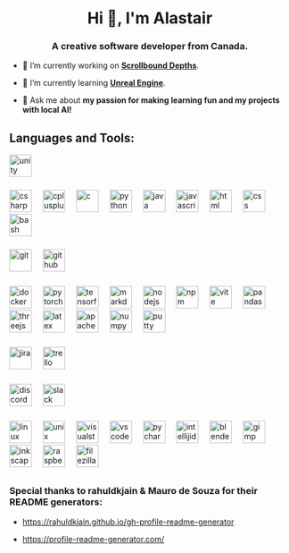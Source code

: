 <h1 align="center">Hi 👋, I'm Alastair</h1>
<h3 align="center">A creative software developer from Canada.</h3>

- 🔭 I’m currently working on [**Scrollbound Depths**](https://github.com/Golden7ty8/Scrollbound-Depths).

- 🌱 I’m currently learning [**Unreal Engine**](https://www.unrealengine.com/en-US).

- 💬 Ask me about **my passion for making learning fun and my projects with local AI!**


<!--<a href="https://gamejolt.com/games/koa/457938" target="_blank">
  <img src="Koa%20Icon%20Borderless.png" alt="Koa Icon" width="40">
</a>-->
<!--Check out Koa here: 
- [**Gamejolt Download Page**](https://gamejolt.com/games/koa/457938) 
- [**Trailer**](https://www.youtube.com/watch?v=v8kgii--0J8)
- [**GitHub**](https://github.com/Golden7ty8/Koa)-->


<h2 align="left">Languages and Tools:</h2>
<div align="left">
  <span title="Unity"> <img src="https://skillicons.dev/icons?i=unity" height="40" alt="unity"  /> </span>
</div>

###

<div align="left">
  <span title="C#"> <img src="https://skillicons.dev/icons?i=cs" height="40" alt="csharp"  /> </span>
  <img width="12" />
  <span title="C++"> <img src="https://skillicons.dev/icons?i=cpp" height="40" alt="cplusplus"  /> </span>
  <img width="12" />
  <span title="C"> <img src="https://skillicons.dev/icons?i=c" height="40" alt="c"  /> </span>
  <img width="12" />
  <span title="Python"> <img src="https://skillicons.dev/icons?i=py" height="40" alt="python"  /> </span>
  <img width="12" />
  <span title="Java"> <img src="https://skillicons.dev/icons?i=java" height="40" alt="java"  /> </span>
  <img width="12" />
  <span title="JavaScript"> <img src="https://skillicons.dev/icons?i=js" height="40" alt="javascript"  /> </span>
  <img width="12" />
  <span title="HTML"> <img src="https://skillicons.dev/icons?i=html" height="40" alt="html"  /> </span>
  <img width="12" />
  <span title="CSS"> <img src="https://skillicons.dev/icons?i=css" height="40" alt="css"  /> </span>
  <img width="12" />
  <span title="Bash"> <img src="https://skillicons.dev/icons?i=bash" height="40" alt="bash"  /> </span>
</div>

###

<div align="left">
  <span title="Git"> <img src="https://skillicons.dev/icons?i=git" height="40" alt="git"  /> </span>
  <img width="12" />
  <span title="GitHub"> <img src="https://skillicons.dev/icons?i=github" height="40" alt="github"  /> </span>
  <img width="12" />
</div>

###

<div align="left">
  <span title="Docker"> <img src="https://skillicons.dev/icons?i=docker" height="40" alt="docker logo"  /> </span>
  <img width="12" />
  <span title="PyTorch"> <img src="https://skillicons.dev/icons?i=pytorch" height="40" alt="pytorch"  /> </span>
  <img width="12" />
  <span title="TensorFlow"> <img src="https://skillicons.dev/icons?i=tensorflow" height="40" alt="tensorflow"  /> </span>
  <img width="12" />
  <span title="Markdown"> <img src="https://skillicons.dev/icons?i=md" height="40" alt="markdown"  /> </span>
  <img width="12" />
  <span title="Node.js"> <img src="https://skillicons.dev/icons?i=nodejs" height="40" alt="nodejs"  /> </span>
  <img width="12" />
  <span title="npm"> <img src="https://cdn.jsdelivr.net/gh/devicons/devicon/icons/npm/npm-original-wordmark.svg" height="40" alt="npm"  /> </span>
  <img width="12" />
  <span title="Vite"> <img src="https://skillicons.dev/icons?i=vite" height="40" alt="vite"  /> </span>
  <img width="12" />
  <span title="Pandas"> <img src="https://cdn.jsdelivr.net/gh/devicons/devicon/icons/pandas/pandas-original.svg" height="40" alt="pandas"  /> </span>
  <img width="12" />
  <span title="Three.js"> <img src="https://skillicons.dev/icons?i=threejs" height="40" alt="threejs"  /> </span>
  <img width="12" />
  <span title="LaTeX"> <img src="https://skillicons.dev/icons?i=latex" height="40" alt="latex"  /> </span>
  <img width="12" />
  <span title="Apache Maven"> <img src="https://skillicons.dev/icons?i=maven" height="40" alt="apachemaven"  /> </span>
  <img width="12" />
  <span title="NumPy"> <img src="https://cdn.jsdelivr.net/gh/devicons/devicon/icons/numpy/numpy-original.svg" height="40" alt="numpy"  /> </span>
  <img width="12" />
  <span title="PuTTY"> <img src="https://cdn.jsdelivr.net/gh/devicons/devicon/icons/putty/putty-original.svg" height="40" alt="putty"  /> </span>
</div>

###

<div align="left">
  <span title="Jira"> <img src="https://cdn.jsdelivr.net/gh/devicons/devicon/icons/jira/jira-original.svg" height="40" alt="jira"  />
  <img width="12" />
  <span title="Trello"> <img src="https://cdn.jsdelivr.net/gh/devicons/devicon/icons/trello/trello-plain.svg" height="40" alt="trello"  />
</div>

###

<div align="left">
  <span title="Discord"> <img src="https://skillicons.dev/icons?i=discord" height="40" alt="discord"  /> </span>
  <img width="12" />
  <span title="Slack"> <img src="https://cdn.jsdelivr.net/gh/devicons/devicon/icons/slack/slack-original.svg" height="40" alt="slack"  /> </span>
  <img width="12" />
</div>

###

<div align="left">
  <span title="Linux"> <img src="https://skillicons.dev/icons?i=linux" height="40" alt="linux"  /> </span>
  <img width="12" />
  <span title="Unix"> <img src="https://cdn.jsdelivr.net/gh/devicons/devicon/icons/unix/unix-original.svg" height="40" alt="unix"  /> </span>
  <img width="12" />
  <span title="Visual Studio"> <img src="https://skillicons.dev/icons?i=visualstudio" height="40" alt="visualstudio"  /> </span>
  <img width="12" />
  <span title="Visual Studio Code"> <img src="https://skillicons.dev/icons?i=vscode" height="40" alt="vscode"  /> </span>
  <img width="12" />
  <span title="PyCharm"> <img src="https://skillicons.dev/icons?i=pycharm" height="40" alt="pycharm"  /> </span>
  <img width="12" />
  <span title="IntelliJ"> <img src="https://skillicons.dev/icons?i=idea" height="40" alt="intellijidea"  /> </span>
  <img width="12" />
  <span title="Blender"> <img src="https://skillicons.dev/icons?i=blender" height="40" alt="blender"  /> </span>
  <img width="12" />
  <span title="GIMP"> <img src="https://cdn.jsdelivr.net/gh/devicons/devicon/icons/gimp/gimp-original.svg" height="40" alt="gimp"  /> </span>
  <img width="12" />
  <span title="Inkscape"> <img src="https://cdn.jsdelivr.net/gh/devicons/devicon/icons/inkscape/inkscape-original.svg" height="40" alt="inkscape"  /> </span>
  <img width="12" />
  <span title="Raspberry Pi"> <img src="https://skillicons.dev/icons?i=raspberrypi" height="40" alt="raspberrypi"  /> </span>
  <img width="12" />
  <span title="FileZilla"> <img src="https://cdn.simpleicons.org/filezilla/BF0000" height="40" alt="filezilla"  /> </span>
</div>

###


<h2></h2>
<h3 align="left">Special thanks to rahuldkjain & Mauro de Souza for their README generators:</h3>

- https://rahuldkjain.github.io/gh-profile-readme-generator

- https://profile-readme-generator.com/


